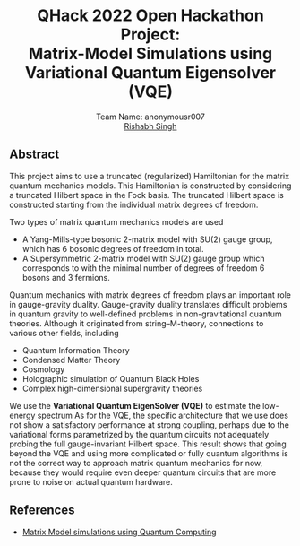 <div align='center'>
  
# QHack 2022 Open Hackathon Project: <br>Matrix-Model Simulations using Variational Quantum Eigensolver (VQE)
Team Name: anonymousr007<br>
[Rishabh Singh](https://github.com/anonymousr007)<br>
  
</div>

## Abstract

This project aims to use a truncated (regularized) Hamiltonian for the matrix quantum mechanics models. This Hamiltonian is constructed by considering a truncated Hilbert space in the Fock basis. The truncated Hilbert space is constructed starting from the individual matrix degrees of freedom.

Two types of matrix quantum mechanics models are used

- A Yang-Mills-type bosonic 2-matrix model with SU(2) gauge group, which has 6 bosonic degrees of freedom in total.
- A Supersymmetric 2-matrix model with SU(2) gauge group which corresponds to with the minimal number of degrees of freedom 6 bosons and 3 fermions.

Quantum mechanics with matrix degrees of freedom plays an important role in gauge-gravity duality. Gauge-gravity duality translates difficult problems in quantum gravity to well-defined problems in non-gravitational quantum theories. Although it originated from string–M-theory, connections to various other fields, including 

- Quantum Information Theory
- Condensed Matter Theory
- Cosmology
- Holographic simulation of Quantum Black Holes
- Complex high-dimensional supergravity theories

We use the **Variational Quantum EigenSolver (VQE)** to estimate the low-energy spectrum As for the VQE, the specific architecture that we use does not show a satisfactory performance at strong coupling, perhaps due to the variational forms parametrized by the quantum circuits not adequately probing the full gauge-invariant Hilbert space. This result shows that going beyond the VQE and using more complicated or fully quantum algorithms is not the correct way to approach matrix quantum mechanics for now, because they would require even deeper quantum circuits that are more prone to noise on actual quantum hardware.

## References 

- [Matrix Model simulations using Quantum Computing](https://arxiv.org/abs/2108.02942)

